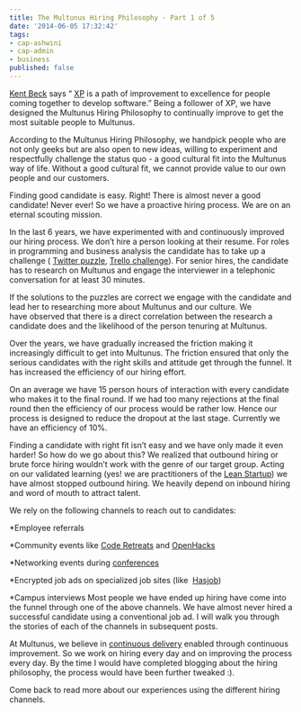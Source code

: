 ```yaml
---
title: The Multunus Hiring Philosophy - Part 1 of 5
date: '2014-06-05 17:32:42'
tags:
- cap-ashwini
- cap-admin
- business
published: false
---
```


[Kent Beck](https://twitter.com/KentBeck) says “
[XP](http://en.wikipedia.org/wiki/Extreme_programming) is a path of improvement to excellence for people coming together to develop software.” Being a follower of XP, we have designed the Multunus Hiring Philosophy to continually improve to get the most suitable people to Multunus.

According to the Multunus Hiring Philosophy, we handpick people who are not only geeks but are also open to new ideas, willing to experiment and respectfully challenge the status quo - a good cultural fit into the Multunus way of life. Without a good cultural fit, we cannot provide value to our own people and our customers.

Finding good candidate is easy. Right! There is almost never a good candidate! Never ever! So we have a proactive hiring process. We are on an eternal scouting mission.

In the last 6 years, we have experimented with and continuously improved our hiring process. We don’t hire a person looking at their resume. For roles in programming and business analysis the candidate has to take up a challenge (
[Twitter puzzle](http://puzzle.multunus.com/), 
[Trello challenge](http://www.multunus.com/careers/business-analyst)). For senior hires, the candidate has to research on Multunus and engage the interviewer in a telephonic conversation for at least 30 minutes.

If the solutions to the puzzles are correct we engage with the candidate and lead her to researching more about Multunus and our culture. We have observed that there is a direct correlation between the research a candidate does and the likelihood of the person tenuring at Multunus.

Over the years, we have gradually increased the friction making it increasingly difficult to get into Multunus. The friction ensured that only the serious candidates with the right skills and attitude get through the funnel. It has increased the efficiency of our hiring effort.

On an average we have 15 person hours of interaction with every candidate who makes it to the final round. If we had too many rejections at the final round then the efficiency of our process would be rather low. Hence our process is designed to reduce the dropout at the last stage. Currently we have an efficiency of 10%.

Finding a candidate with right fit isn’t easy and we have only made it even harder! So how do we go about this? We realized that outbound hiring or brute force hiring wouldn’t work with the genre of our target group. Acting on our validated learning (yes! we are practitioners of the 
[Lean Startup](http://en.wikipedia.org/wiki/Lean_startup)) we have almost stopped outbound hiring. We heavily depend on inbound hiring and word of mouth to attract talent.

We rely on the following channels to reach out to candidates:

*Employee referrals

	
*Community events like 
[Code Retreats](http://www.multunus.com/ajde_events/code-retreat-venkat-april-2014/) and 
[OpenHacks](http://www.multunus.com/ajde_events/open-hack-multunus-may-2014/)

	
*Networking events during 
[conferences](http://www.multunus.com/blog/2014/03/experience-rubyconf-india-2014/)

	
*Encrypted job ads on specialized job sites (like 
[Hasjob](https://hasjob.co/view/l2ed7))

	
*Campus interviews
Most people we have ended up hiring have come into the funnel through one of the above channels. We have almost never hired a successful candidate using a conventional job ad. I will walk you through the stories of each of the channels in subsequent posts.

At Multunus, we believe in 
[continuous delivery](http://www.multunus.com/continuous-delivery/) enabled through continuous improvement. So we work on hiring every day and on improving the process every day. By the time I would have completed blogging about the hiring philosophy, the process would have been further tweaked :).

Come back to read more about our experiences using the different hiring channels.
